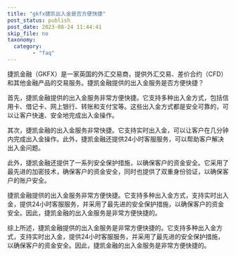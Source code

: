 ```yaml
---
title: "gkfx捷凯出入金是否方便快捷"
post_status: publish
post_date: 2023-08-24 11:44:41
skip_file: no
taxonomy:
  category:
        - "faq"
---
```


捷凯金融（GKFX）是一家英国的外汇交易商，提供外汇交易、差价合约（CFD）和其他金融产品的交易服务。捷凯金融提供的出入金服务是否方便快捷？

首先，捷凯金融提供的出入金服务非常方便快捷。它支持多种出入金方式，包括信用卡、借记卡、网上银行、转账和支付宝等。这些出入金方式都是安全可靠的，可以让客户快速、安全地完成出入金操作。

其次，捷凯金融的出入金服务非常快捷。它支持实时出入金，可以让客户在几分钟内完成出入金操作。此外，捷凯金融还提供24小时客服服务，可以帮助客户解决出入金问题。

此外，捷凯金融还提供了一系列安全保护措施，以确保客户的资金安全。它采用了最先进的加密技术，确保客户的资金安全，同时也提供了双重身份验证，以确保客户的账户安全。

捷凯金融提供的出入金服务非常方便快捷。它支持多种出入金方式，支持实时出入金，提供24小时客服服务，并采用了最先进的安全保护措施，以确保客户的资金安全。因此，捷凯金融的出入金服务是非常方便快捷的。

综上所述，捷凯金融提供的出入金服务是非常方便快捷的。它支持多种出入金方式，支持实时出入金，提供24小时客服服务，并采用了最先进的安全保护措施，以确保客户的资金安全。因此，捷凯金融的出入金服务是非常方便快捷的。
